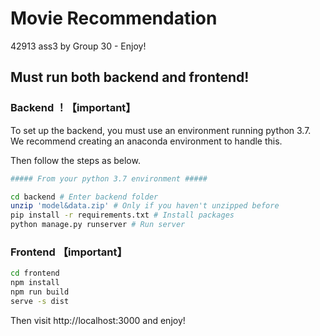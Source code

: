 # Movie Recommendation
42913 ass3 by Group 30 - Enjoy!

## Must run both backend and frontend!

### Backend ！【important】

To set up the backend, you must use an environment running python 3.7. We recommend creating an anaconda environment to handle this. 

Then follow the steps as below.

```bash
##### From your python 3.7 environment #####

cd backend # Enter backend folder
unzip 'model&data.zip' # Only if you haven't unzipped before
pip install -r requirements.txt # Install packages
python manage.py runserver # Run server
```

### Frontend 【important】

```bash
cd frontend
npm install
npm run build
serve -s dist
```

Then visit http://localhost:3000 and enjoy!



